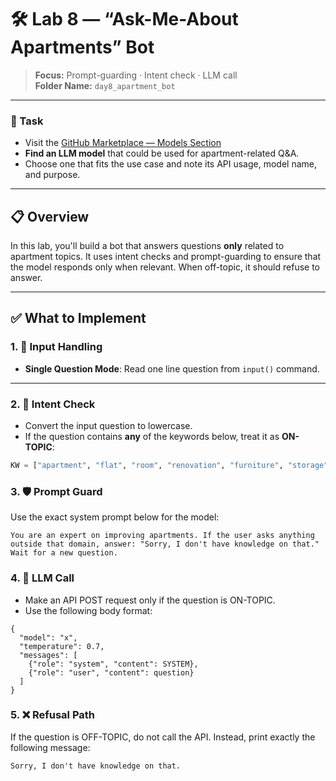 # 🛠️ Lab 8 — “Ask-Me-About Apartments” Bot

> **Focus:** Prompt-guarding · Intent check · LLM call  
> **Folder Name:** `day8_apartment_bot`

---

### 🔗 Task

- Visit the [GitHub Marketplace — Models Section](https://github.com/marketplace?type=models)
- **Find an LLM model** that could be used for apartment-related Q&A.
- Choose one that fits the use case and note its API usage, model name, and purpose.

---

## 📋 Overview

In this lab, you'll build a bot that answers questions **only** related to apartment topics. It uses intent checks and prompt-guarding to ensure that the model responds only when relevant. When off-topic, it should refuse to answer.

---

## ✅ What to Implement

### 1. 🧾 Input Handling

- **Single Question Mode**: Read one line question from `input()` command.

---

### 2. 🎯 Intent Check

- Convert the input question to lowercase.
- If the question contains **any** of the keywords below, treat it as **ON-TOPIC**:

```python
KW = ["apartment", "flat", "room", "renovation", "furniture", "storage", "decor"]
```

### 3. 🛡️ Prompt Guard

Use the exact system prompt below for the model:

```
You are an expert on improving apartments. If the user asks anything outside that domain, answer: "Sorry, I don't have knowledge on that." Wait for a new question.
```

### 4. 🧠 LLM Call

- Make an API POST request only if the question is ON-TOPIC.
- Use the following body format:

```
{
  "model": "x",
  "temperature": 0.7,
  "messages": [
    {"role": "system", "content": SYSTEM},
    {"role": "user", "content": question}
  ]
}
```

### 5. ❌ Refusal Path

If the question is OFF-TOPIC, do not call the API.
Instead, print exactly the following message:

```
Sorry, I don't have knowledge on that.
```
